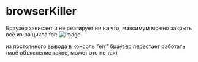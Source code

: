 # browserKiller
Браузер зависает и не реагирует ни на что, максимум можно закрыть
всё из-за цикла for:
![image](https://user-images.githubusercontent.com/100422108/201073739-23b61a09-6b77-4273-8263-566b2bc2040f.png)

из постоянного вывода в консоль "err" браузер перестает работать (моё объяснение такое, может это не так)
